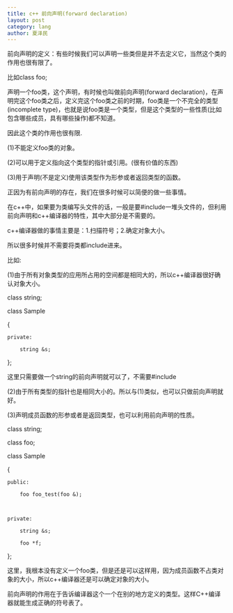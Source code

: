 ```yaml
---
title: c++ 前向声明(forward declaration)
layout: post
category: lang
author: 夏泽民
---
```

前向声明的定义：有些时候我们可以声明一些类但是并不去定义它，当然这个类的作用也很有限了。

比如class foo;

声明一个foo类，这个声明，有时候也叫做前向声明(forward declaration)，在声明完这个foo类之后，定义完这个foo类之前的时期，foo类是一个不完全的类型(incomplete type)，也就是说foo类是一个类型，但是这个类型的一些性质(比如包含哪些成员，具有哪些操作)都不知道。
<!-- more -->
因此这个类的作用也很有限.

(1)不能定义foo类的对象。

(2)可以用于定义指向这个类型的指针或引用。(很有价值的东西)

(3)用于声明(不是定义)使用该类型作为形参或者返回类型的函数。

正因为有前向声明的存在，我们在很多时候可以简便的做一些事情。

在c++中，如果要为类编写头文件的话，一般是要#include一堆头文件的，但利用前向声明和c++编译器的特性，其中大部分是不需要的。

c++编译器做的事情主要是：1.扫描符号；2.确定对象大小。

所以很多时候并不需要将类都include进来。

比如:

(1)由于所有对象类型的应用所占用的空间都是相同大的，所以c++编译器很好确认对象大小。

class string;

class Sample

{

	private:

		string &s;

};

这里只需要做一个string的前向声明就可以了，不需要#include <string>

(2)由于所有类型的指针也是相同大小的。所以与(1)类似，也可以只做前向声明就好。

(3)声明成员函数的形参或者是返回类型，也可以利用前向声明的性质。

class string;

class foo;

class Sample

{

	public:

		foo foo_test(foo &);

		

	private:

		string &s;

		foo *f;

};

这里，我根本没有定义一个foo类，但是还是可以这样用，因为成员函数不占类对象的大小，所以c++编译器还是可以确定对象的大小。

前向声明的作用在于告诉编译器这个一个在别的地方定义的类型。这样C++编译器就能生成正确的符号表了。
